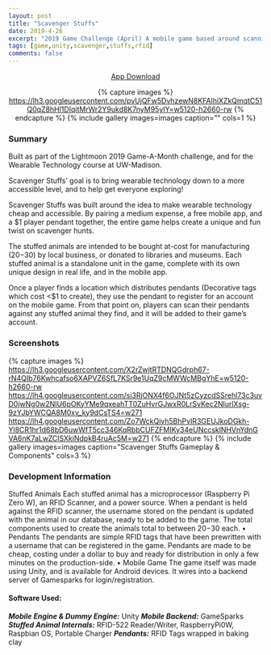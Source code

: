 ```yaml
---
layout: post
title: "Scavenger Stuffs"
date: 2019-4-26
excerpt: "2019 Game Challenge (April) A mobile game based around scanning pendants against hidden stuffed animals to collect characters in-game."
tags: [game,unity,scavenger,stuffs,rfid]
comments: false
---
```


<center>
    
<div markdown="0"><a href="https://play.google.com/store/apps/details?id=com.Lightmoon.ScavengerStuffs" class="btn btn-success"> App Download</a>

{% capture images %}
    https://lh3.googleusercontent.com/pvUjQFw5DvhzewN8KFAlhiXZkQmqtC51Q0qZ8hHl1DIqitMrWr2Y9ukd8K7nyM95yIY=w5120-h2660-rw
{% endcapture %}
{% include gallery images=images caption="" cols=1 %}

</center>

### Summary

Built as part of the Lightmoon 2019 Game-A-Month challenge, and for the Wearable Technology course at UW-Madison. 

Scavenger Stuffs’ goal is to bring wearable technology down to a more accessible level, and to help get everyone exploring!

Scavenger Stuffs was built around the idea to make wearable technology cheap and accessible. By pairing a medium expense, a free mobile app, and a $1 player pendant together, the entire game helps create a unique and fun twist on scavenger hunts.

The stuffed animals are intended to be bought at-cost for manufacturing ($20-$30) by local business, or donated to libraries and museums. Each stuffed animal is a standalone unit in the game, complete with its own unique design in real life, and in the mobile app.

Once a player finds a location which distributes pendants (Decorative tags which cost <$1 to create), they use the pendant to register for an account on the mobile game. From that point on, players can scan their pendants against any stuffed animal they find, and it will be added to their game’s account.

### Screenshots

{% capture images %}
	https://lh3.googleusercontent.com/X2rZwjtRTDNQGdrph67-rN4QIb76Kwhcafso6XAPVZ6SfL7KSr9e1UqZ9cMWWcMBgYhE=w5120-h2660-rw
    https://lh4.googleusercontent.com/si3RjONX4f6OJNt5zCyzcdSSrehl73c3uvD0jwNg0w2NIU6pOKyYMe9qxeahTT0ZuHvrGJwxR0LrSvKec2NlurlXsg-9zYJbYWCQA8M0xv_ky9dCsTS4=w271
    https://lh4.googleusercontent.com/Zo7WckQivh5BhPvIR3GEUJkoDGkh-Yl8CR1hr1d68bD6uwWfT5cc346KqRbbCUFZFMIKy34eUNccsklNHVnYdnGVA6nK7aLwZClSXkiNdpkB4ruAc5M=w271
{% endcapture %}
{% include gallery images=images caption="Scavenger Stuffs Gameplay & Components" cols=3 %}

### Development Information

Stuffed Animals
Each stuffed animal has a microprocessor (Raspberry Pi Zero W), an RFID Scanner, and a power source. When a pendant is held against the RFID scanner, the username stored on the pendant is updated with the animal in our database, ready to be added to the game. The total components used to create the animals total to between $20-$30 each.
•	Pendants
The pendants are simple RFID tags that have been prewritten with a username that can be registered in the game. Pendants are made to be cheap, costing under a dollar to buy and ready for distribution in only a few minutes on the production-side.
•	Mobile Game
The game itself was made using Unity, and is available for Android devices. It wires into a backend server of Gamesparks for login/registration. 


#### Software Used: 

***Mobile Engine & Dummy Engine:*** Unity
***Mobile Backend:*** GameSparks
***Stuffed Animal Internals:*** RFID-522 Reader/Writer, RaspberryPi0W, Raspbian OS, Portable Charger
***Pendants:*** RFID Tags wrapped in baking clay
